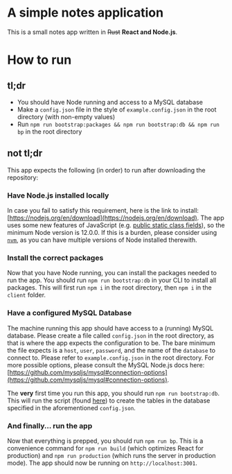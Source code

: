 # A simple notes application

This is a small notes app written in ~~Rust~~ **React and Node.js**.

# How to run

## tl;dr

- You should have Node running and access to a MySQL database
- Make a `config.json` file in the style of `example.config.json` in the root directory (with non-empty values)
- Run `npm run bootstrap:packages && npm run bootstrap:db && npm run bp` in the root directory

## not tl;dr

This app expects the following (in order) to run after downloading the repository:

### Have Node.js installed locally

In case you fail to satisfy this requirement, here is the link to install: [https://nodejs.org/en/download](https://nodejs.org/en/download). The app uses some new features of JavaScript (e.g. [public static class fields](https://developer.mozilla.org/en-US/docs/Web/JavaScript/Reference/Classes/Public_class_fields)), so the minimum Node version is 12.0.0. If this is a burden, please consider using [`nvm`](https://github.com/nvm-sh/nvm), as you can have multiple versions of Node installed therewith.

### Install the correct packages

Now that you have Node running, you can install the packages needed to run the app. You should run `npm run bootstrap:db` in your CLI to install all packages. This will first run `npm i` in the root directory, then `npm i` in the `client` folder.

### Have a configured MySQL Database

The machine running this app should have access to a (running) MySQL database. Please create a file called `config.json` in the root directory, as that is where the app expects the configuration to be. The bare minimum the file expects is a `host`, `user`, `password`, and the name of the `database` to connect to. Please refer to `example.config.json` in the root directory. For more possible options, please consult the MySQL Node.js docs here: [https://github.com/mysqljs/mysql#connection-options](https://github.com/mysqljs/mysql#connection-options).

The **very** first time you run this app, you should run `npm run bootstrap:db`. This will run the script (found [here](https://github.com/andreisarabia/simple-notes/blob/master/server/database/bootstrap.js)) to create the tables in the database specified in the aforementioned `config.json`.

### And finally... run the app

Now that everything is prepped, you should run `npm run bp`. This is a convenience command for `npm run build` (which optimizes React for production) and `npm run production` (which runs the server in production mode). The app should now be running on `http://localhost:3001`.
